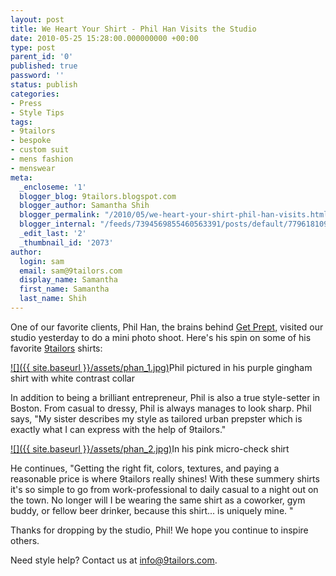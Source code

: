 ```yaml
---
layout: post
title: We Heart Your Shirt - Phil Han Visits the Studio
date: 2010-05-25 15:28:00.000000000 +00:00
type: post
parent_id: '0'
published: true
password: ''
status: publish
categories:
- Press
- Style Tips
tags:
- 9tailors
- bespoke
- custom suit
- mens fashion
- menswear
meta:
  _encloseme: '1'
  blogger_blog: 9tailors.blogspot.com
  blogger_author: Samantha Shih
  blogger_permalink: "/2010/05/we-heart-your-shirt-phil-han-visits.html"
  blogger_internal: "/feeds/7394569855460563391/posts/default/7796181090287278642"
  _edit_last: '2'
  _thumbnail_id: '2073'
author:
  login: sam
  email: sam@9tailors.com
  display_name: Samantha
  first_name: Samantha
  last_name: Shih
---
```

One of our favorite clients, Phil Han, the brains behind [Get Prept,](http://getprept.com/) visited our studio yesterday to do a mini photo shoot. Here's his spin on some of his favorite [9tailors](http://9tailors.com/) shirts:

[![]({{ site.baseurl }}/assets/phan_1.jpg)](http://4.bp.blogspot.com/_RlJ3L7W6dBw/S_vvtVp1ttI/AAAAAAAAIXo/0LLQE1QRU2c/s1600/phan_1.jpg)Phil pictured in his purple gingham shirt with white contrast collar

In addition to being a brilliant entrepreneur, Phil is also a true style-setter in Boston. From casual to dressy, Phil is always manages to look sharp. Phil says, "My sister describes my style as tailored urban prepster which is exactly what I can express with the help of 9tailors."

[![]({{ site.baseurl }}/assets/phan_2.jpg)](http://2.bp.blogspot.com/_RlJ3L7W6dBw/S_vvyptmLrI/AAAAAAAAIXw/zjK215C0B-U/s1600/phan_2.jpg)In his pink micro-check shirt

He continues, "Getting the right fit, colors, textures, and paying a reasonable price is where 9tailors really shines! With these summery shirts it's so simple to go from work-professional to daily casual to a night out on the town. No longer will I be wearing the same shirt as a coworker, gym buddy, or fellow beer drinker, because this shirt... is uniquely mine. "

Thanks for dropping by the studio, Phil! We hope you continue to inspire others.

Need style help? Contact us at [info@9tailors.com](mailto:info@9tailors.com).